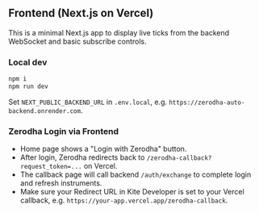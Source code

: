 ## Frontend (Next.js on Vercel)

This is a minimal Next.js app to display live ticks from the backend WebSocket and basic subscribe controls.

### Local dev
```bash
npm i
npm run dev
```

Set `NEXT_PUBLIC_BACKEND_URL` in `.env.local`, e.g. `https://zerodha-auto-backend.onrender.com`.

### Zerodha Login via Frontend
- Home page shows a "Login with Zerodha" button.
- After login, Zerodha redirects back to `/zerodha-callback?request_token=...` on Vercel.
- The callback page will call backend `/auth/exchange` to complete login and refresh instruments.
- Make sure your Redirect URL in Kite Developer is set to your Vercel callback, e.g. `https://your-app.vercel.app/zerodha-callback`.


